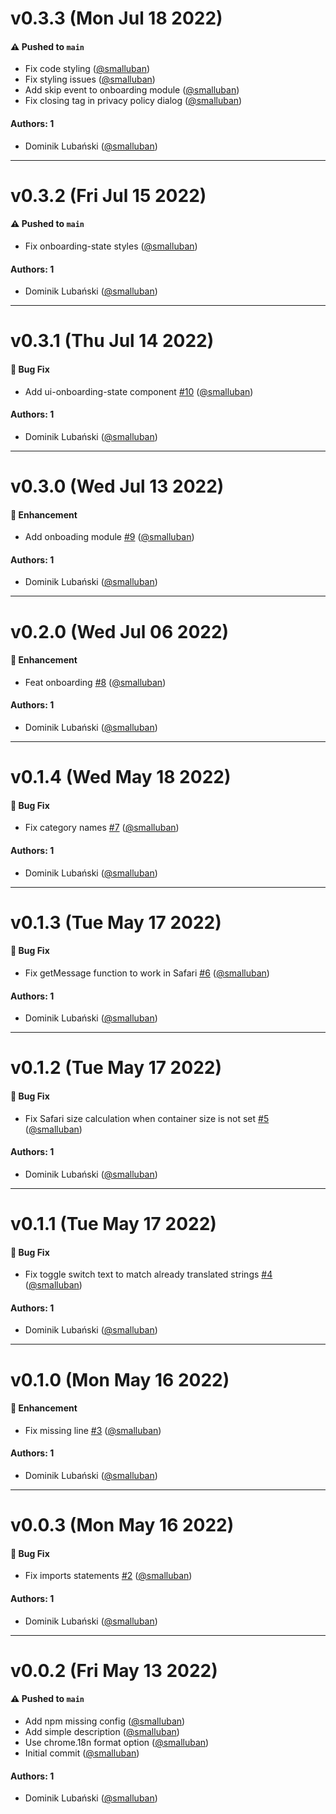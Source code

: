 # v0.3.3 (Mon Jul 18 2022)

#### ⚠️ Pushed to `main`

- Fix code styling ([@smalluban](https://github.com/smalluban))
- Fix styling issues ([@smalluban](https://github.com/smalluban))
- Add skip event to onboarding module ([@smalluban](https://github.com/smalluban))
- Fix closing tag in privacy policy dialog ([@smalluban](https://github.com/smalluban))

#### Authors: 1

- Dominik Lubański ([@smalluban](https://github.com/smalluban))

---

# v0.3.2 (Fri Jul 15 2022)

#### ⚠️ Pushed to `main`

- Fix onboarding-state styles ([@smalluban](https://github.com/smalluban))

#### Authors: 1

- Dominik Lubański ([@smalluban](https://github.com/smalluban))

---

# v0.3.1 (Thu Jul 14 2022)

#### 🐛 Bug Fix

- Add ui-onboarding-state component [#10](https://github.com/ghostery/ghostery-ui/pull/10) ([@smalluban](https://github.com/smalluban))

#### Authors: 1

- Dominik Lubański ([@smalluban](https://github.com/smalluban))

---

# v0.3.0 (Wed Jul 13 2022)

#### 🚀 Enhancement

- Add onboading module [#9](https://github.com/ghostery/ghostery-ui/pull/9) ([@smalluban](https://github.com/smalluban))

#### Authors: 1

- Dominik Lubański ([@smalluban](https://github.com/smalluban))

---

# v0.2.0 (Wed Jul 06 2022)

#### 🚀 Enhancement

- Feat onboarding [#8](https://github.com/ghostery/ghostery-ui/pull/8) ([@smalluban](https://github.com/smalluban))

#### Authors: 1

- Dominik Lubański ([@smalluban](https://github.com/smalluban))

---

# v0.1.4 (Wed May 18 2022)

#### 🐛 Bug Fix

- Fix category names [#7](https://github.com/ghostery/ghostery-ui/pull/7) ([@smalluban](https://github.com/smalluban))

#### Authors: 1

- Dominik Lubański ([@smalluban](https://github.com/smalluban))

---

# v0.1.3 (Tue May 17 2022)

#### 🐛 Bug Fix

- Fix getMessage function to work in Safari [#6](https://github.com/ghostery/ghostery-ui/pull/6) ([@smalluban](https://github.com/smalluban))

#### Authors: 1

- Dominik Lubański ([@smalluban](https://github.com/smalluban))

---

# v0.1.2 (Tue May 17 2022)

#### 🐛 Bug Fix

- Fix Safari size calculation when container size is not set [#5](https://github.com/ghostery/ghostery-ui/pull/5) ([@smalluban](https://github.com/smalluban))

#### Authors: 1

- Dominik Lubański ([@smalluban](https://github.com/smalluban))

---

# v0.1.1 (Tue May 17 2022)

#### 🐛 Bug Fix

- Fix toggle switch text to match already translated strings [#4](https://github.com/ghostery/ghostery-ui/pull/4) ([@smalluban](https://github.com/smalluban))

#### Authors: 1

- Dominik Lubański ([@smalluban](https://github.com/smalluban))

---

# v0.1.0 (Mon May 16 2022)

#### 🚀 Enhancement

- Fix missing line [#3](https://github.com/ghostery/ghostery-ui/pull/3) ([@smalluban](https://github.com/smalluban))

#### Authors: 1

- Dominik Lubański ([@smalluban](https://github.com/smalluban))

---

# v0.0.3 (Mon May 16 2022)

#### 🐛 Bug Fix

- Fix imports statements [#2](https://github.com/ghostery/ghostery-ui/pull/2) ([@smalluban](https://github.com/smalluban))

#### Authors: 1

- Dominik Lubański ([@smalluban](https://github.com/smalluban))

---

# v0.0.2 (Fri May 13 2022)

#### ⚠️ Pushed to `main`

- Add npm missing config ([@smalluban](https://github.com/smalluban))
- Add simple description ([@smalluban](https://github.com/smalluban))
- Use chrome.18n format option ([@smalluban](https://github.com/smalluban))
- Initial commit ([@smalluban](https://github.com/smalluban))

#### Authors: 1

- Dominik Lubański ([@smalluban](https://github.com/smalluban))
